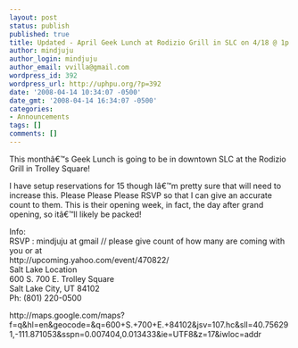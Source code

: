 ```yaml
---
layout: post
status: publish
published: true
title: Updated - April Geek Lunch at Rodizio Grill in SLC on 4/18 @ 1p
author: mindjuju
author_login: mindjuju
author_email: vvilla@gmail.com
wordpress_id: 392
wordpress_url: http://uphpu.org/?p=392
date: '2008-04-14 10:34:07 -0500'
date_gmt: '2008-04-14 16:34:07 -0500'
categories:
- Announcements
tags: []
comments: []
---
```

<p>This monthâ€™s Geek Lunch is going to be in downtown SLC at the Rodizio Grill in Trolley Square! </p>
<p> I have setup reservations for 15 though Iâ€™m pretty sure that will need to increase this.  Please Please Please RSVP so that I can give an accurate count to them.  This is their opening week, in fact, the day after grand opening, so itâ€™ll likely be packed!</p>
<p>Info:<br />
RSVP : mindjuju at gmail  // please give count of how many are coming with you  or at<br />
http://upcoming.yahoo.com/event/470822/<br />
Salt Lake Location<br />
600 S. 700 E. Trolley Square<br />
Salt Lake City, UT 84102<br />
Ph: (801) 220-0500</p>
<p>http://maps.google.com/maps?f=q&hl=en&geocode=&q=600+S.+700+E.+84102&jsv=107.hc&sll=40.756291,-111.871053&sspn=0.007404,0.013433&ie=UTF8&z=17&iwloc=addr</p>
